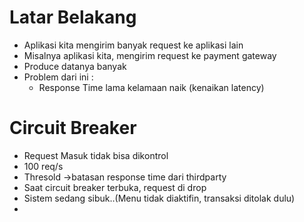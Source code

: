 # Latar Belakang
- Aplikasi kita mengirim banyak request ke aplikasi lain
- Misalnya aplikasi kita, mengirim request ke payment gateway
- Produce datanya banyak
- Problem dari ini :
  - Response Time lama kelamaan naik (kenaikan latency)

# Circuit Breaker
- Request Masuk tidak bisa dikontrol
- 100 req/s
- Thresold ->batasan response time dari thirdparty
- Saat circuit breaker terbuka, request di drop
- Sistem sedang sibuk..(Menu tidak diaktifin, transaksi ditolak dulu)
- 